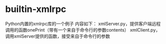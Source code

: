 # builtin-xmlrpc
Python内置的xmlrpc库的一个例子
内容如下：
xmlServer.py，提供客户端远程调用的函数onePrint（带有一个来自于命令行的参数contents）
xmlClient.py，调用xmlServer提供的函数，接受来自于命令行的参数
